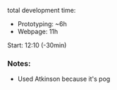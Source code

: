 total development time:
- Prototyping: ~6h
- Webpage: 11h

Start: 12:10 (-30min)


### Notes:

- Used Atkinson because it's pog